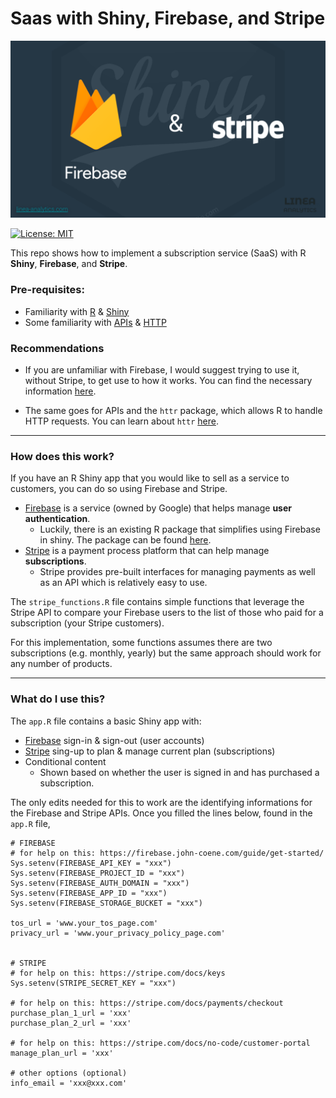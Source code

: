 # Saas with Shiny, Firebase, and Stripe
 
![thumbnail](https://raw.githubusercontent.com/linea-analytics/public/main/img/firebaseStripeShiny.png)

[![License: MIT](https://img.shields.io/badge/License-MIT-yellow.svg)](https://opensource.org/licenses/MIT)

This repo shows how to implement a subscription service (SaaS) with R **Shiny**, **Firebase**, and **Stripe**.

### Pre-requisites:
- Familiarity with [R](https://www.r-project.org/) & [Shiny](https://shiny.posit.co/)
- Some familiarity with [APIs](https://www.w3schools.com/js/js_api_intro.asp) & [HTTP](https://www.w3schools.com/whatis/whatis_http.asp)

### Recommendations
- If you are unfamiliar with Firebase, I would suggest trying to use it, without Stripe, to get use to how it works. You can find the necessary information [here](https://firebase.john-coene.com/).

- The same goes for APIs and the `httr` package, which allows R to handle HTTP requests. You can learn about `httr` [here](https://cran.r-project.org/web/packages/httr/vignettes/quickstart.html). 

---

### How does this work?
If you have an R Shiny app that you would like to sell as a service to customers, you can do so using Firebase and Stripe.
- [Firebase](https://firebase.google.com/) is a service (owned by Google) that helps manage **user authentication**.
    - Luckily, there is an existing R package that simplifies using Firebase in shiny. The package can be found [here](https://firebase.john-coene.com/).
- [Stripe](https://stripe.com/gb) is a payment process platform that can help manage **subscriptions**.
    - Stripe provides pre-built interfaces for managing payments as well as an API which is relatively easy to use.

The `stripe_functions.R` file contains simple functions that leverage the Stripe API to compare your Firebase users to the list of those who paid for a subscription (your Stripe customers).

For this implementation, some functions assumes there are two subscriptions (e.g. monthly, yearly) but the same approach should work for any number of products.

---

### What do I use this?
The `app.R` file contains a basic Shiny app with:
- [Firebase](https://firebase.google.com/) sign-in & sign-out (user accounts)
- [Stripe](https://stripe.com/gb) sing-up to plan & manage current plan (subscriptions)
- Conditional content 
    - Shown based on whether the user is signed in and has purchased a subscription.

The only edits needed for this to work are the identifying informations for the Firebase and Stripe APIs. Once you filled the lines below, found in the `app.R` file, 

```
# FIREBASE
# for help on this: https://firebase.john-coene.com/guide/get-started/
Sys.setenv(FIREBASE_API_KEY = "xxx")
Sys.setenv(FIREBASE_PROJECT_ID = "xxx")
Sys.setenv(FIREBASE_AUTH_DOMAIN = "xxx")
Sys.setenv(FIREBASE_APP_ID = "xxx")
Sys.setenv(FIREBASE_STORAGE_BUCKET = "xxx")

tos_url = 'www.your_tos_page.com'
privacy_url = 'www.your_privacy_policy_page.com' 


# STRIPE
# for help on this: https://stripe.com/docs/keys
Sys.setenv(STRIPE_SECRET_KEY = "xxx")

# for help on this: https://stripe.com/docs/payments/checkout
purchase_plan_1_url = 'xxx'
purchase_plan_2_url = 'xxx'

# for help on this: https://stripe.com/docs/no-code/customer-portal
manage_plan_url = 'xxx'

# other options (optional)
info_email = 'xxx@xxx.com'

```
